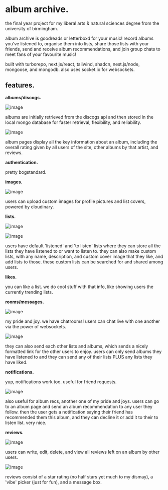 # album archive.

the final year project for my liberal arts & natural sciences degree from the university of birmingham.

album archive is goodreads or letterboxd for your music! record albums you've listened to, organise them into lists, share those lists with your friends, send and receive album recommendations, and join group chats to meet fans of your favourite music!

built with turborepo, next.js/react, tailwind, shadcn, nest.js/node, mongoose, and mongodb. also uses socket.io for websockets. 

## features.

**albums/discogs.**

![image](https://github.com/user-attachments/assets/66bef4c9-4668-4d6f-a4b0-dac450c49b21)

albums are initially retrieved from the discogs api and then stored in the local mongo database for faster retrieval, flexibility, and reliability.

![image](https://github.com/user-attachments/assets/181ac829-18e5-41b1-a69d-4c4dd6e7becb)

album pages display all the key information about an album, including the overall rating given by all users of the site, other albums by that artist, and reviews.

**authentication.**

pretty bogstandard.

**images.**

![image](https://github.com/user-attachments/assets/72ed225d-4212-40c1-be05-a67705f426f7)

users can upload custom images for profile pictures and list covers, powered by cloudinary.

**lists.**

![image](https://github.com/user-attachments/assets/9beb41ac-de0c-41c8-8ba3-fd7b06be36de)

![image](https://github.com/user-attachments/assets/2f58e1a7-86ed-48d0-96d8-c510b73d595c)


users have default 'listened' and 'to listen' lists where they can store all the lists they have listened to or want to listen to. they can also make custom lists, with any name, description, and custom cover image that they like, and add lists to those. these custom lists can be searched for and shared among users.

**likes.**

you can like a list. we do cool stuff with that info, like showing users the currently trending lists.

**rooms/messages.**

![image](https://github.com/user-attachments/assets/635c420a-d4a7-420d-afac-c764e53232e5)

my pride and joy. we have chatrooms! users can chat live with one another via the power of websockets.


![image](https://github.com/user-attachments/assets/4cc05095-62d9-4fee-82b7-ab943c14b8a1)

they can also send each other lists and albums, which sends a nicely formatted link for the other users to enjoy. users can only send albums they have listened to and they can send any of their lists PLUS any lists they have liked.

**notifications.**

yup, notifications work too. useful for friend requests.

![image](https://github.com/user-attachments/assets/a00cfc1d-27fd-4123-9138-2fb04b9bd52f)

also useful for album recs, another one of my pride and joys. users can go to an album page and send an album recommendation to any user they follow. then the user gets a notification saying their friend has recommended them this album, and they can decline it or add it to their to listen list. very nice.

**reviews.**

![image](https://github.com/user-attachments/assets/de7202d8-35df-4d2a-9cfd-710b8f0508b3)

users can write, edit, delete, and view all reviews left on an album by other users.

![image](https://github.com/user-attachments/assets/32cfce18-9d7a-4b64-b08e-10f91bce87a4)

reviews consist of a star rating (no half stars yet much to my dismay), a 'vibe' picker (just for fun), and a message box.
